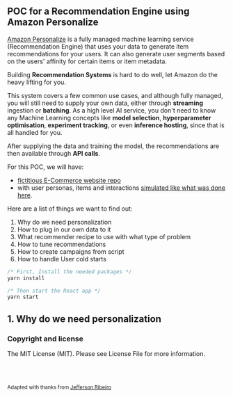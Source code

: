 ## POC for a Recommendation Engine using Amazon Personalize

[Amazon Personalize](https://aws.amazon.com/personalize/) is a fully managed machine learning service (Recommendation Engine) that uses your data to generate item recommendations for your users. It can also generate user segments based on the users' affinity for certain items or item metadata.

Building **Recommendation Systems** is hard to do well, let Amazon do the heavy lifting for you.

This system covers a few common use cases, and although fully managed, you will still need to supply your own data, either through **streaming** ingestion or **batching**. As a high level AI service, you don't need to know any Machine Learning concepts like **model selection**, **hyperparameter optimisation**, **experiment tracking**, or even **inference hosting**, since that is all handled for you.

After supplying the data and training the model, the recommendations are then available through **API calls**.

For this POC, we will have:

- [fictitious E-Commerce website repo](https://github.com/cevoaustralia/cevo-shopping-demo)
- with user personas, items and interactions [simulated like what was done here](https://github.com/aws-samples/retail-demo-store).

Here are a list of things we want to find out:

1. Why do we need personalization
1. How to plug in our own data to it
1. What recommender recipe to use with what type of problem
1. How to tune recommendations
1. How to create campaigns from script
1. How to handle User cold starts

```javascript
/* First, Install the needed packages */
yarn install

/* Then start the React app */
yarn start

```

## 1. Why do we need personalization



### Copyright and license

The MIT License (MIT). Please see License File for more information.

<br/>
<br/>

<sub>Adapted with thanks from <a href="http://www.jeffersonribeiro.com/">Jefferson Ribeiro</a></sub>

</p>
